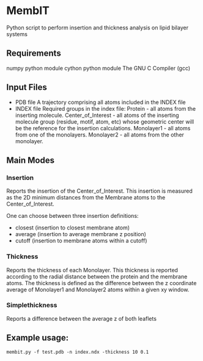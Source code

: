 # MembIT

Python script to perform insertion and thickness analysis on lipid bilayer systems

## Requirements
numpy python module
cython python module
The GNU C Compiler (gcc)

## Input Files
- PDB file
A trajectory comprising all atoms included in the INDEX file
- INDEX file
Required groups in the index file:
Protein - all atoms from the inserting molecule.
Center_of_Interest - all atoms of the inserting molecule group
          (residue, motif, atom, etc) whose geometric center will
          be the reference for the insertion calculations.
Monolayer1 - all atoms from one of the monolayers.
Monolayer2 - all atoms from the other monolayer.

## Main Modes
### Insertion
Reports the insertion of the Center_of_Interest.
This insertion is measured as the 2D minimum distances
from the Membrane atoms to the Center_of_Interest.

One can choose between three insertion definitions:
- closest (insertion to closest membrane atom)
- average (insertion to average membrane z position)
- cutoff  (insertion to membrane atoms within a cutoff)

### Thickness
Reports the thickness of each Monolayer.
This thickness is reported according to the radial distance between
the protein and the membrane atoms.
The thickness is defined as the difference between the z coordinate
average of Monolayer1 and Monolayer2 atoms within a given xy window.

### Simplethickness
Reports a difference between the average z of both leaflets


## Example usage:
```
membit.py -f test.pdb -n index.ndx -thickness 10 0.1
```
